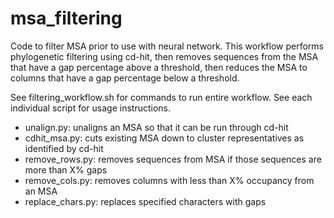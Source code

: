 # msa_filtering
Code to filter MSA prior to use with neural network. This workflow performs phylogenetic filtering using cd-hit, then removes sequences from the MSA that have a gap percentage above a threshold, then reduces the MSA to columns that have a gap percentage below a threshold. 

See filtering_workflow.sh for commands to run entire workflow. See each individual script for usage instructions.

* unalign.py: unaligns an MSA so that it can be run through cd-hit  
* cdhit_msa.py: cuts existing MSA down to cluster representatives as identified by cd-hit  
* remove_rows.py: removes sequences from MSA if those sequences are more than X% gaps  
* remove_cols.py: removes columns with less than X% occupancy from an MSA  
* replace_chars.py: replaces specified characters with gaps  
